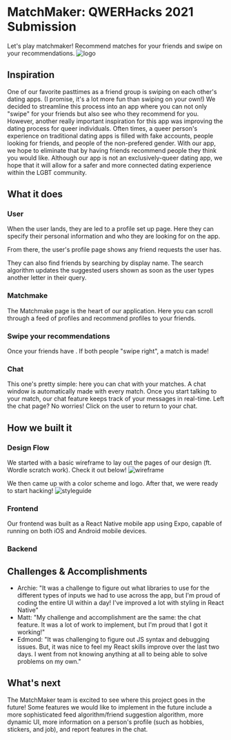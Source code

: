# MatchMaker: QWERHacks 2021 Submission
Let's play matchmaker! Recommend matches for your friends and swipe on your recommendations.
![logo](https://cdn.discordapp.com/attachments/934346810644897853/934808684951916624/iPhone_11_Pro.png)
## Inspiration
One of our favorite pasttimes as a friend group is swiping on each other's dating apps. (I promise, it's a lot more fun than swiping on your own!) We decided to streamline this process into an app where you can not only "swipe" for your friends but also see who they recommend for you. However, another really important inspiration for this app was improving the dating process for queer individuals. Often times, a queer person's experience on traditional dating apps is filled with fake accounts, people looking for friends, and people of the non-prefered gender. With our app, we hope to eliminate that by having friends recommend people they think you would like. Although our app is not an exclusively-queer dating app, we hope that it will allow for a safer and more connected dating experience within the LGBT community.

## What it does

### User
When the user lands, they are led to a profile set up page. Here they can specify their personal information and who they are looking for on the app.

From there, the user's profile page shows any friend requests the user has. 

They can also find friends by searching by display name. The search algorithm updates the suggested users shown as soon as the user types another letter in their query.

### Matchmake
The Matchmake page is the heart of our application. Here you can scroll through a feed of profiles and recommend profiles to your friends.

### Swipe your recommendations
Once your friends have . If both people "swipe right", a match is made!

### Chat
This one's pretty simple: here you can chat with your matches. A chat window is automatically made with every match. Once you start talking to your match, our chat feature keeps track of your messages in real-time. Left the chat page? No worries! Click on the user to return to your chat.



## How we built it

### Design Flow
We started with a basic wireframe to lay out the pages of our design (ft. Wordle scratch work). Check it out below!
![wireframe](https://cdn.discordapp.com/attachments/934346810644897853/934811105484767292/unknown.png)

We then came up with a color scheme and logo. After that, we were ready to start hacking!
![styleguide](https://cdn.discordapp.com/attachments/934346810644897853/934812095273390100/logo.png)

### Frontend
Our frontend was built as a React Native mobile app using Expo, capable of running on both iOS and Android mobile devices. 

### Backend

## Challenges & Accomplishments
* Archie: "It was a challenge to figure out what libraries to use for the different types of inputs we had to use across the app, but I'm proud of coding the entire UI within a day! I've improved a lot with styling in React Native"
* Matt: "My challenge and accomplishment are the same: the chat feature. It was a lot of work to implement, but I'm proud that I got it working!"
* Edmond: "It was challenging to figure out JS syntax and debugging issues. But, it was nice to feel my React skills improve over the last two days. I went from not knowing anything at all to being able to solve problems on my own."

## What's next
The MatchMaker team is excited to see where this project goes in the future! Some features we would like to implement in the future include a more sophisticated feed algorithm/friend suggestion algorithm, more dynamic UI, more information on a person's profile (such as hobbies, stickers, and job), and report features in the chat.
